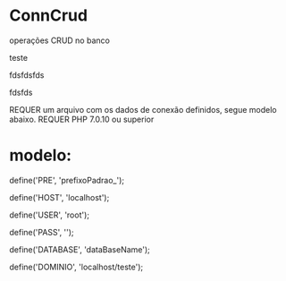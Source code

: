 # ConnCrud
operações CRUD no banco

teste

fdsfdsfds


fdsfds

REQUER um arquivo com os dados de conexão definidos, segue modelo abaixo.
REQUER PHP 7.0.10 ou superior

# modelo:

define('PRE', 'prefixoPadrao_');

define('HOST', 'localhost');

define('USER', 'root');

define('PASS', '');

define('DATABASE', 'dataBaseName');

define('DOMINIO', 'localhost/teste');